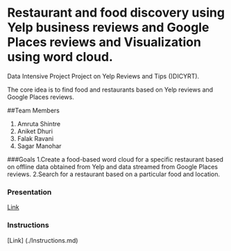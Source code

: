 # Restaurant and food discovery using Yelp business reviews and Google Places reviews and Visualization using word cloud.
Data Intensive Project Project on Yelp Reviews and Tips ()DICYRT).

The core idea is to find food and
restaurants based on Yelp reviews and Google Places reviews.

##Team Members 
1. Amruta Shintre
2. Aniket Dhuri
3. Falak Ravani
4. Sagar Manohar


###Goals
1.Create a food-based word cloud for a specific restaurant based on offline data obtained from Yelp and data streamed from Google Places reviews.
2.Search for a restaurant based on a particular food and location.


### Presentation

[Link](https://docs.google.com/presentation/d/1HLnXnqlin4WfXIp6Hn7FgFFIBHQprxK5yb5heBqQIko/edit?usp=sharing)


### Instructions 

[Link] (./Instructions.md)


